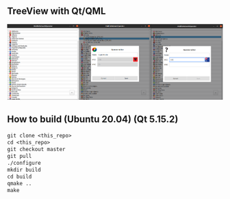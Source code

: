 ## TreeView with Qt/QML

![Screen Shot](md/Merged_document.png)

## How to build (Ubuntu 20.04) (Qt 5.15.2)
```
git clone <this_repo>
cd <this_repo>
git checkout master
git pull
./configure
mkdir build
cd build
qmake ..
make
```

